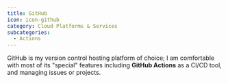 ```yaml
---
title: GitHub
icon: icon-github
category: Cloud Platforms & Services
subcategories:
  - Actions
---
```

GitHub is my version control hosting platform of choice; I am comfortable with most of its "special" features including **GitHub Actions** as a CI/CD tool, and managing issues or projects.
